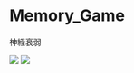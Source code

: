 # Memory_Game
神経衰弱

<img src="https://user-images.githubusercontent.com/40752235/52393953-f3f34b80-2aeb-11e9-9d7b-5f14b583517e.png">
<img src="https://user-images.githubusercontent.com/40752235/52393955-f5247880-2aeb-11e9-811c-cf65ad799ff8.png">
